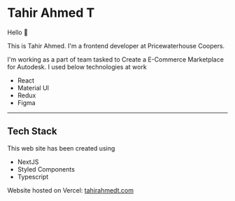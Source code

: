 # Tahir Ahmed T

Hello 👋

This is Tahir Ahmed. I'm a frontend developer at Pricewaterhouse Coopers.

I'm working as a part of team tasked to Create a E-Commerce Marketplace for Autodesk. I used below technologies at work

- React
- Material UI
- Redux
- Figma

---

## Tech Stack

This web site has been created using

- NextJS
- Styled Components
- Typescript

Website hosted on Vercel: [tahirahmedt.com](https://www.tahirahmedt.com)
